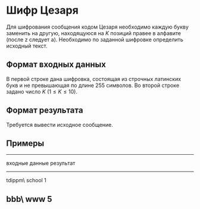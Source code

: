 # Шифр Цезаря

Для шифрования сообщения кодом Цезаря необходимо каждую букву заменить на 
другую, находящуюся на $K$ позиций правее в алфавите (после z следует a).
Необходимо по заданной шифровке определить исходный текст.

## Формат входных данных

В первой строке дана шифровка, состоящая из строчных латинских букв и не превышающая по длине 255
символов. Во второй строке задано число $K$ ($1 \le K \le 10$).

## Формат результата

Требуется вывести исходное сообщение.

## Примеры

------------------------------------------------------------
входные данные                                результат
------------------------------------------    --------------
tdippm\                                       school
1

bbb\                                          www
5
------------------------------------------------------------

